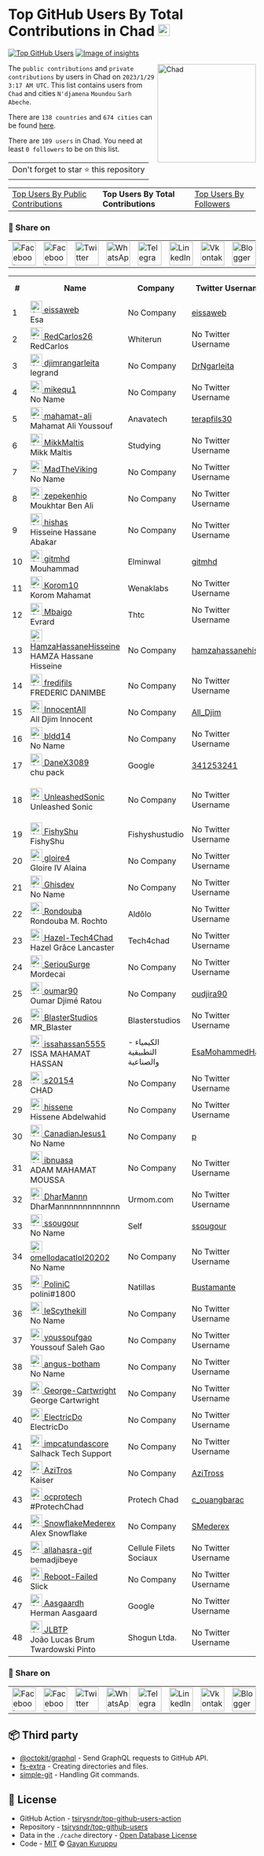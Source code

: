 # Top GitHub Users By Total Contributions in Chad [<img alt="Image of insights" src="https://github.com/gayanvoice/insights/blob/master/graph/373383893/small/week.png" height="24">](https://github.com/gayanvoice/insights/blob/master/readme/373383893/week.md)
[![Top GitHub Users](https://github.com/gayanvoice/top-github-users/actions/workflows/action.yml/badge.svg)](https://github.com/gayanvoice/top-github-users/actions/workflows/action.yml) [![Image of insights](https://github.com/gayanvoice/insights/blob/master/svg/373383893/badge.svg)](https://github.com/gayanvoice/insights/blob/master/readme/373383893/week.md)

<a href="https://gayanvoice.github.io/top-github-users/index.html">
	<img align="right" width="200" src="https://upload.wikimedia.org/wikipedia/commons/4/4b/Flag_of_Chad.svg" alt="Chad">
</a>

The `public contributions` and `private contributions` by users in Chad on `2023/1/29 3:17 AM UTC`. This list contains users from `Chad` and cities `N'djamena` `Moundou` `Sarh` `Abeche`.

There are `138 countries` and `674 cities` can be found [here](https://github.com/tsirysndr/top-github-users).

There are `109 users`  in Chad. You need at least `0 followers` to be on this list.

<table>
	<tr>
		<td>
			Don't forget to star ⭐ this repository
		</td>
	</tr>
</table>

<table>
	<tr>
		<td>
			<a href="https://github.com/tsirysndr/top-github-users/blob/main/markdown/public_contributions/chad.md">Top Users By Public Contributions</a>
		</td>
		<td>
			<strong>Top Users By Total Contributions</strong>
		</td>
		<td>
			<a href="https://github.com/tsirysndr/top-github-users/blob/main/markdown/followers/chad.md">Top Users By Followers</a>
		</td>
	</tr>
</table>

### 🚀 Share on

<table>
	<tr>
		<td>
			<a href="https://web.facebook.com/sharer.php?t=Top%20GitHub%20Users%20By%20Total%20Contributions%20in%20Chad&u=https://github.com/tsirysndr/top-github-users/blob/main/markdown/total_contributions/chad.md&_rdc=1&_rdr">
				<img src="https://github.com/gayanvoice/github-active-users-monitor/raw/master/public/images/icons/facebook.svg" height="48" width="48" alt="Facebook"/>
			</a>
		</td>
		<td>
			<a href="https://www.facebook.com/dialog/send?link=https://github.com/tsirysndr/top-github-users/blob/main/markdown/total_contributions/chad.md&app_id=291494419107518&redirect_uri=https://github.com/tsirysndr/top-github-users/blob/main/markdown/total_contributions/chad.md">
				<img src="https://github.com/gayanvoice/github-active-users-monitor/raw/master/public/images/icons/facebook_messenger.svg" height="48" width="48" alt="Facebook Messenger"/>
			</a>
		</td>
		<td>
			<a href="https://twitter.com/intent/tweet?text=Top%20GitHub%20Users%20By%20Total%20Contributions%20in%20Chad&url=https://github.com/tsirysndr/top-github-users/blob/main/markdown/total_contributions/chad.md">
				<img src="https://github.com/gayanvoice/github-active-users-monitor/raw/master/public/images/icons/twitter.svg" height="48" width="48" alt="Twitter"/>
			</a>
		</td>
		<td>
			<a href="https://web.whatsapp.com/send?text=Top%20GitHub%20Users%20By%20Total%20Contributions%20in%20Chad https://github.com/tsirysndr/top-github-users/blob/main/markdown/total_contributions/chad.md">
				<img src="https://github.com/gayanvoice/github-active-users-monitor/blob/master/public/images/icons/whatsapp.svg" height="48" width="48" alt="WhatsApp"/>
			</a>
		</td>
		<td>
			<a href="https://t.me/share/url?url=https://github.com/tsirysndr/top-github-users/blob/main/markdown/total_contributions/chad.md&text=Top%20GitHub%20Users%20By%20Total%20Contributions%20in%20Chad">
				<img src="https://github.com/gayanvoice/github-active-users-monitor/blob/master/public/images/icons/telegram.svg" height="48" width="48" alt="Telegram"/>
			</a>
		</td>
		<td>
			<a href="https://www.linkedin.com/shareArticle?title=Top%20GitHub%20Users%20By%20Total%20Contributions%20in%20Chad&url=https://github.com/tsirysndr/top-github-users/blob/main/markdown/total_contributions/chad.md">
				<img src="https://github.com/gayanvoice/github-active-users-monitor/blob/master/public/images/icons/linkedin.svg" height="48" width="48" alt="LinkedIn"/>
			</a>
		</td>
		<td>
			<a href="https://vk.com/share.php?url=https://github.com/tsirysndr/top-github-users/blob/main/markdown/total_contributions/chad.md">
				<img src="https://github.com/gayanvoice/github-active-users-monitor/blob/master/public/images/icons/vkontakte.svg" height="48" width="48" alt="Vkontakte"/>
			</a>
		</td>
		<td>
			<a href="https://www.blogger.com/blog-this.g?n=List%20of%20most%20active%20github%20users%20based%20on%20total%20contributions%20by%20country&t=Top%20GitHub%20Users%20By%20Total%20Contributions%20in%20Chad&u=https://github.com/tsirysndr/top-github-users/blob/main/markdown/total_contributions/chad.md">
				<img src="https://github.com/gayanvoice/github-active-users-monitor/blob/master/public/images/icons/blogger.svg" height="48" width="48" alt="Blogger"/>
			</a>
		</td>
		<td>
			<a href="https://wordpress.com/wp-admin/press-this.php?u=https://github.com/tsirysndr/top-github-users/blob/main/markdown/total_contributions/chad.md&t=Top%20GitHub%20Users%20By%20Total%20Contributions%20in%20Chad&s=List%20of%20most%20active%20github%20users%20based%20on%20total%20contributions%20by%20country&i=">
				<img src="https://github.com/gayanvoice/github-active-users-monitor/blob/master/public/images/icons/wordpress.svg" height="48" width="48" alt="Wordpress"/>
			</a>
		</td>
		<td>
			<a href="mailto:recipient name?cc=cc&bcc=bcc&subject=Top%20GitHub%20Users%20By%20Total%20Contributions%20in%20Chad&body=List%20of%20most%20active%20github%20users%20based%20on%20total%20contributions%20by%20country-https://github.com/tsirysndr/top-github-users/blob/main/markdown/total_contributions/chad.md">
				<img src="https://github.com/gayanvoice/github-active-users-monitor/blob/master/public/images/icons/gmail.svg" height="48" width="48" alt="Email"/>
			</a>
		</td>
		<td>
			<a href="https://www.reddit.com/submit?title=Top%20GitHub%20Users%20By%20Total%20Contributions%20in%20Chad&url=https://github.com/tsirysndr/top-github-users/blob/main/markdown/total_contributions/chad.md">
				<img src="https://github.com/gayanvoice/github-active-users-monitor/blob/master/public/images/icons/reddit.svg" height="48" width="48" alt="Reddit"/>
			</a>
		</td>
	</tr>
</table>

<table>
	<tr>
		<th>#</th>
		<th>Name</th>
		<th>Company</th>
		<th>Twitter Username</th>
		<th>Location</th>
		<th>Public Contributions</th>
		<th>Total Contributions</th>
	</tr>
	<tr>
		<td>1</td>
		<td>
			<a href="https://github.com/eissaweb">
				<img src="https://avatars.githubusercontent.com/u/50566718?s=72&u=23ba1896b72c544d68b42c019bca4494ca72e9af&v=4" width="24" alt="Avatar of eissaweb"> eissaweb
			</a><br/>
			Esa
		</td>
		<td>No Company</td>
		<td><a href="https://twitter.com/eissaweb">eissaweb</a></td>
		<td>N'djamena</td>
		<td>39</td>
		<td>824</td>
	</tr>
	<tr>
		<td>2</td>
		<td>
			<a href="https://github.com/RedCarlos26">
				<img src="https://avatars.githubusercontent.com/u/58893097?s=72&u=bf3aaefbc0b54fdcee2d68d5009853991aa067d9&v=4" width="24" alt="Avatar of RedCarlos26"> RedCarlos26
			</a><br/>
			RedCarlos
		</td>
		<td>Whiterun </td>
		<td>No Twitter Username</td>
		<td>Chad</td>
		<td>341</td>
		<td>341</td>
	</tr>
	<tr>
		<td>3</td>
		<td>
			<a href="https://github.com/djimrangarleita">
				<img src="https://avatars.githubusercontent.com/u/33844006?s=72&u=c8773a713aed344a16feb8d63c80a73cb16e09fe&v=4" width="24" alt="Avatar of djimrangarleita"> djimrangarleita
			</a><br/>
			legrand
		</td>
		<td>No Company</td>
		<td><a href="https://twitter.com/DrNgarleita">DrNgarleita</a></td>
		<td>Chad</td>
		<td>90</td>
		<td>264</td>
	</tr>
	<tr>
		<td>4</td>
		<td>
			<a href="https://github.com/mikequ1">
				<img src="https://avatars.githubusercontent.com/u/73449844?s=72&v=4" width="24" alt="Avatar of mikequ1"> mikequ1
			</a><br/>
			No Name
		</td>
		<td>No Company</td>
		<td>No Twitter Username</td>
		<td>Chad</td>
		<td>103</td>
		<td>110</td>
	</tr>
	<tr>
		<td>5</td>
		<td>
			<a href="https://github.com/mahamat-ali">
				<img src="https://avatars.githubusercontent.com/u/17354297?s=72&u=988bf97309d0be9a125372dee0022668e546d5fd&v=4" width="24" alt="Avatar of mahamat-ali"> mahamat-ali
			</a><br/>
			Mahamat Ali Youssouf 
		</td>
		<td>Anavatech </td>
		<td><a href="https://twitter.com/terapfils30">terapfils30</a></td>
		<td>Ndjamena, Chad</td>
		<td>86</td>
		<td>107</td>
	</tr>
	<tr>
		<td>6</td>
		<td>
			<a href="https://github.com/MikkMaltis">
				<img src="https://avatars.githubusercontent.com/u/112690779?s=72&u=b20db8ac146d9bb8b80cc0ed6c6c27e6f39639d1&v=4" width="24" alt="Avatar of MikkMaltis"> MikkMaltis
			</a><br/>
			Mikk Maltis
		</td>
		<td>Studying </td>
		<td>No Twitter Username</td>
		<td>Chad</td>
		<td>106</td>
		<td>106</td>
	</tr>
	<tr>
		<td>7</td>
		<td>
			<a href="https://github.com/MadTheViking">
				<img src="https://avatars.githubusercontent.com/u/23707873?s=72&u=08b49f9a49fc13dd1efc48ab93410a17e9126242&v=4" width="24" alt="Avatar of MadTheViking"> MadTheViking
			</a><br/>
			No Name
		</td>
		<td>No Company</td>
		<td>No Twitter Username</td>
		<td>Chad, Boi</td>
		<td>103</td>
		<td>103</td>
	</tr>
	<tr>
		<td>8</td>
		<td>
			<a href="https://github.com/zepekenhio">
				<img src="https://avatars.githubusercontent.com/u/22952258?s=72&u=70d666c4695ce0aa6fb12889b37b771f732b0ec6&v=4" width="24" alt="Avatar of zepekenhio"> zepekenhio
			</a><br/>
			Moukhtar Ben Ali
		</td>
		<td>No Company</td>
		<td>No Twitter Username</td>
		<td>N'Djamena Tchad</td>
		<td>99</td>
		<td>99</td>
	</tr>
	<tr>
		<td>9</td>
		<td>
			<a href="https://github.com/hishas">
				<img src="https://avatars.githubusercontent.com/u/93581865?s=72&u=6d7d5a0c0425ab6e3558795af96204f755db6677&v=4" width="24" alt="Avatar of hishas"> hishas
			</a><br/>
			Hisseine Hassane Abakar
		</td>
		<td>No Company</td>
		<td>No Twitter Username</td>
		<td>Living in Chad actually.</td>
		<td>89</td>
		<td>89</td>
	</tr>
	<tr>
		<td>10</td>
		<td>
			<a href="https://github.com/gitmhd">
				<img src="https://avatars.githubusercontent.com/u/86744371?s=72&u=e936fcc72fcfe9b8d875011291571a041d8f512b&v=4" width="24" alt="Avatar of gitmhd"> gitmhd
			</a><br/>
			Mouhammad 
		</td>
		<td>Elminwal </td>
		<td><a href="https://twitter.com/gitmhd">gitmhd</a></td>
		<td>N'djamena</td>
		<td>47</td>
		<td>47</td>
	</tr>
	<tr>
		<td>11</td>
		<td>
			<a href="https://github.com/Korom10">
				<img src="https://avatars.githubusercontent.com/u/27283962?s=72&u=75e16ae540d538b576c743b2a131c221e1bb1a27&v=4" width="24" alt="Avatar of Korom10"> Korom10
			</a><br/>
			Korom Mahamat
		</td>
		<td>Wenaklabs </td>
		<td>No Twitter Username</td>
		<td>N'Djamena-Tchad</td>
		<td>33</td>
		<td>33</td>
	</tr>
	<tr>
		<td>12</td>
		<td>
			<a href="https://github.com/Mbaigo">
				<img src="https://avatars.githubusercontent.com/u/16645019?s=72&u=8e64fd76694f461a8ec6bde1b9a9ce658a3058fd&v=4" width="24" alt="Avatar of Mbaigo"> Mbaigo
			</a><br/>
			Evrard
		</td>
		<td>Thtc </td>
		<td>No Twitter Username</td>
		<td>N'Djamena</td>
		<td>19</td>
		<td>19</td>
	</tr>
	<tr>
		<td>13</td>
		<td>
			<a href="https://github.com/HamzaHassaneHisseine">
				<img src="https://avatars.githubusercontent.com/u/121188616?s=72&u=7bac9dbb676dead18278944d48077690fba84ec8&v=4" width="24" alt="Avatar of HamzaHassaneHisseine"> HamzaHassaneHisseine
			</a><br/>
			HAMZA Hassane Hisseine
		</td>
		<td>No Company</td>
		<td><a href="https://twitter.com/hamzahassanehis">hamzahassanehis</a></td>
		<td>Moursal,Ndjamena,Chad</td>
		<td>19</td>
		<td>19</td>
	</tr>
	<tr>
		<td>14</td>
		<td>
			<a href="https://github.com/fredifils">
				<img src="https://avatars.githubusercontent.com/u/93598239?s=72&v=4" width="24" alt="Avatar of fredifils"> fredifils
			</a><br/>
			FREDERIC DANIMBE
		</td>
		<td>No Company</td>
		<td>No Twitter Username</td>
		<td>N'djamena</td>
		<td>18</td>
		<td>18</td>
	</tr>
	<tr>
		<td>15</td>
		<td>
			<a href="https://github.com/InnocentAll">
				<img src="https://avatars.githubusercontent.com/u/121159131?s=72&u=fb17ad18054caedbb174ea4ad5ee34e577ce95fe&v=4" width="24" alt="Avatar of InnocentAll"> InnocentAll
			</a><br/>
			All Djim Innocent
		</td>
		<td>No Company</td>
		<td><a href="https://twitter.com/All_Djim">All_Djim</a></td>
		<td>Chagoua, N'Djamena, Chad</td>
		<td>18</td>
		<td>18</td>
	</tr>
	<tr>
		<td>16</td>
		<td>
			<a href="https://github.com/bldd14">
				<img src="https://avatars.githubusercontent.com/u/42304275?s=72&v=4" width="24" alt="Avatar of bldd14"> bldd14
			</a><br/>
			No Name
		</td>
		<td>No Company</td>
		<td>No Twitter Username</td>
		<td>Chad, N'Djamena</td>
		<td>0</td>
		<td>14</td>
	</tr>
	<tr>
		<td>17</td>
		<td>
			<a href="https://github.com/DaneX3089">
				<img src="https://avatars.githubusercontent.com/u/91909231?s=72&u=f6edd0f89b14aae9381dbecff1df4e96c0be4dd4&v=4" width="24" alt="Avatar of DaneX3089"> DaneX3089
			</a><br/>
			chu pack
		</td>
		<td>Google </td>
		<td><a href="https://twitter.com/341253241">341253241</a></td>
		<td>chad</td>
		<td>12</td>
		<td>12</td>
	</tr>
	<tr>
		<td>18</td>
		<td>
			<a href="https://github.com/UnleashedSonic">
				<img src="https://avatars.githubusercontent.com/u/114705061?s=72&u=577020d3357137b5c95d03858e6b8edc47326b6b&v=4" width="24" alt="Avatar of UnleashedSonic"> UnleashedSonic
			</a><br/>
			Unleashed Sonic
		</td>
		<td>No Company</td>
		<td>No Twitter Username</td>
		<td>average giga chad brazil toaster gamer lasagna master 2000 russia war no 2000 epic</td>
		<td>9</td>
		<td>9</td>
	</tr>
	<tr>
		<td>19</td>
		<td>
			<a href="https://github.com/FishyShu">
				<img src="https://avatars.githubusercontent.com/u/113578749?s=72&u=efaed0d91d058a237b5b897c1649371aeef68b4a&v=4" width="24" alt="Avatar of FishyShu"> FishyShu
			</a><br/>
			FishyShu
		</td>
		<td>Fishyshustudio </td>
		<td>No Twitter Username</td>
		<td>Chad</td>
		<td>9</td>
		<td>9</td>
	</tr>
	<tr>
		<td>20</td>
		<td>
			<a href="https://github.com/gloire4">
				<img src="https://avatars.githubusercontent.com/u/72476380?s=72&v=4" width="24" alt="Avatar of gloire4"> gloire4
			</a><br/>
			Gloire IV Alaina
		</td>
		<td>No Company</td>
		<td>No Twitter Username</td>
		<td>Chad</td>
		<td>9</td>
		<td>9</td>
	</tr>
	<tr>
		<td>21</td>
		<td>
			<a href="https://github.com/Ghisdev">
				<img src="https://avatars.githubusercontent.com/u/104063977?s=72&u=daed7adece3c00328a59b69f8a8d129c43c682b8&v=4" width="24" alt="Avatar of Ghisdev"> Ghisdev
			</a><br/>
			No Name
		</td>
		<td>No Company</td>
		<td>No Twitter Username</td>
		<td>Chad</td>
		<td>7</td>
		<td>7</td>
	</tr>
	<tr>
		<td>22</td>
		<td>
			<a href="https://github.com/Rondouba">
				<img src="https://avatars.githubusercontent.com/u/74913552?s=72&v=4" width="24" alt="Avatar of Rondouba"> Rondouba
			</a><br/>
			Rondouba M. Rochto
		</td>
		<td>Aldôlo  </td>
		<td>No Twitter Username</td>
		<td>Chad</td>
		<td>6</td>
		<td>6</td>
	</tr>
	<tr>
		<td>23</td>
		<td>
			<a href="https://github.com/Hazel-Tech4Chad">
				<img src="https://avatars.githubusercontent.com/u/122890176?s=72&u=f3b8b47c81119ab08ecb7d6865ce70044b021717&v=4" width="24" alt="Avatar of Hazel-Tech4Chad"> Hazel-Tech4Chad
			</a><br/>
			Hazel Grâce Lancaster
		</td>
		<td>Tech4chad </td>
		<td>No Twitter Username</td>
		<td>Chad</td>
		<td>5</td>
		<td>5</td>
	</tr>
	<tr>
		<td>24</td>
		<td>
			<a href="https://github.com/SeriouSurge">
				<img src="https://avatars.githubusercontent.com/u/101522716?s=72&u=4a827d9646341c129f42d89b6482492b274a17b0&v=4" width="24" alt="Avatar of SeriouSurge"> SeriouSurge
			</a><br/>
			Mordecai
		</td>
		<td>No Company</td>
		<td>No Twitter Username</td>
		<td>Chad</td>
		<td>4</td>
		<td>4</td>
	</tr>
	<tr>
		<td>25</td>
		<td>
			<a href="https://github.com/oumar90">
				<img src="https://avatars.githubusercontent.com/u/27638731?s=72&u=8a33e20d3f2505c4933d0ea95f54dd62b20b173c&v=4" width="24" alt="Avatar of oumar90"> oumar90
			</a><br/>
			Oumar Djimé Ratou
		</td>
		<td>No Company</td>
		<td><a href="https://twitter.com/oudjira90">oudjira90</a></td>
		<td>N'Djamena</td>
		<td>3</td>
		<td>3</td>
	</tr>
	<tr>
		<td>26</td>
		<td>
			<a href="https://github.com/BlasterStudios">
				<img src="https://avatars.githubusercontent.com/u/73756718?s=72&u=ed362a7941485f5ae9befc945889a0e07b8097b6&v=4" width="24" alt="Avatar of BlasterStudios"> BlasterStudios
			</a><br/>
			MR_Blaster
		</td>
		<td>Blasterstudios </td>
		<td>No Twitter Username</td>
		<td>Chad</td>
		<td>3</td>
		<td>3</td>
	</tr>
	<tr>
		<td>27</td>
		<td>
			<a href="https://github.com/issahassan5555">
				<img src="https://avatars.githubusercontent.com/u/109672163?s=72&v=4" width="24" alt="Avatar of issahassan5555"> issahassan5555
			</a><br/>
			ISSA MAHAMAT HASSAN
		</td>
		<td>الكيمياء - التطبيقية والصناعية<br/></td>
		<td><a href="https://twitter.com/EsaMohammedHas1">EsaMohammedHas1</a></td>
		<td>Chad</td>
		<td>3</td>
		<td>3</td>
	</tr>
	<tr>
		<td>28</td>
		<td>
			<a href="https://github.com/s20154">
				<img src="https://avatars.githubusercontent.com/u/56227329?s=72&u=1d62187a1bb2e49fa7a78e866a8a7f32e894d3b0&v=4" width="24" alt="Avatar of s20154"> s20154
			</a><br/>
			CHAD
		</td>
		<td>No Company</td>
		<td>No Twitter Username</td>
		<td>N'Djamena</td>
		<td>3</td>
		<td>3</td>
	</tr>
	<tr>
		<td>29</td>
		<td>
			<a href="https://github.com/hissene">
				<img src="https://avatars.githubusercontent.com/u/10146460?s=72&u=9f290c50fc89de024d9d465b6ed2271243d5bdd8&v=4" width="24" alt="Avatar of hissene"> hissene
			</a><br/>
			Hissene Abdelwahid
		</td>
		<td>No Company</td>
		<td>No Twitter Username</td>
		<td>NDjamena, Chad</td>
		<td>3</td>
		<td>3</td>
	</tr>
	<tr>
		<td>30</td>
		<td>
			<a href="https://github.com/CanadianJesus1">
				<img src="https://avatars.githubusercontent.com/u/77854094?s=72&v=4" width="24" alt="Avatar of CanadianJesus1"> CanadianJesus1
			</a><br/>
			No Name
		</td>
		<td>No Company</td>
		<td><a href="https://twitter.com/p">p</a></td>
		<td>chad</td>
		<td>2</td>
		<td>2</td>
	</tr>
	<tr>
		<td>31</td>
		<td>
			<a href="https://github.com/ibnuasa">
				<img src="https://avatars.githubusercontent.com/u/104583648?s=72&v=4" width="24" alt="Avatar of ibnuasa"> ibnuasa
			</a><br/>
			ADAM MAHAMAT MOUSSA
		</td>
		<td>No Company</td>
		<td>No Twitter Username</td>
		<td>N'Djamena</td>
		<td>2</td>
		<td>2</td>
	</tr>
	<tr>
		<td>32</td>
		<td>
			<a href="https://github.com/DharMannn">
				<img src="https://avatars.githubusercontent.com/u/103457705?s=72&u=e7d28e1961b01bceffc5029cd4314eb2139c8bcc&v=4" width="24" alt="Avatar of DharMannn"> DharMannn
			</a><br/>
			DharMannnnnnnnnnnnn
		</td>
		<td>Urmom.com </td>
		<td>No Twitter Username</td>
		<td>Chad</td>
		<td>2</td>
		<td>2</td>
	</tr>
	<tr>
		<td>33</td>
		<td>
			<a href="https://github.com/ssougour">
				<img src="https://avatars.githubusercontent.com/u/47749593?s=72&v=4" width="24" alt="Avatar of ssougour"> ssougour
			</a><br/>
			No Name
		</td>
		<td>Self </td>
		<td><a href="https://twitter.com/ssougour">ssougour</a></td>
		<td>Chad</td>
		<td>2</td>
		<td>2</td>
	</tr>
	<tr>
		<td>34</td>
		<td>
			<a href="https://github.com/omellodacatlol20202">
				<img src="https://avatars.githubusercontent.com/u/114786213?s=72&u=0c98a090c9385ec256cbf4c5e7ab4b1060ea68f3&v=4" width="24" alt="Avatar of omellodacatlol20202"> omellodacatlol20202
			</a><br/>
			No Name
		</td>
		<td>No Company</td>
		<td>No Twitter Username</td>
		<td>chad</td>
		<td>2</td>
		<td>2</td>
	</tr>
	<tr>
		<td>35</td>
		<td>
			<a href="https://github.com/PoliniC">
				<img src="https://avatars.githubusercontent.com/u/75339981?s=72&u=7e6cb75268ee2fea3f7fd81c48a5c6c184e1b07e&v=4" width="24" alt="Avatar of PoliniC"> PoliniC
			</a><br/>
			polini#1800
		</td>
		<td>Natillas </td>
		<td><a href="https://twitter.com/Bustamante">Bustamante</a></td>
		<td>Chad</td>
		<td>1</td>
		<td>1</td>
	</tr>
	<tr>
		<td>36</td>
		<td>
			<a href="https://github.com/leScythekill">
				<img src="https://avatars.githubusercontent.com/u/72173884?s=72&u=0c0b3fde534a23873f557044057c33908c6bb8ba&v=4" width="24" alt="Avatar of leScythekill"> leScythekill
			</a><br/>
			No Name
		</td>
		<td>No Company</td>
		<td>No Twitter Username</td>
		<td>Chad, N'Djamena</td>
		<td>0</td>
		<td>1</td>
	</tr>
	<tr>
		<td>37</td>
		<td>
			<a href="https://github.com/youssoufgao">
				<img src="https://avatars.githubusercontent.com/u/37306924?s=72&u=b6291d96f96e30104de67d54be2baf185845213e&v=4" width="24" alt="Avatar of youssoufgao"> youssoufgao
			</a><br/>
			Youssouf Saleh Gao
		</td>
		<td>No Company</td>
		<td>No Twitter Username</td>
		<td>N'djamena</td>
		<td>1</td>
		<td>1</td>
	</tr>
	<tr>
		<td>38</td>
		<td>
			<a href="https://github.com/angus-botham">
				<img src="https://avatars.githubusercontent.com/u/111559158?s=72&u=7ed5407c539b58ecbb6f2866a4b6cd7d67a41415&v=4" width="24" alt="Avatar of angus-botham"> angus-botham
			</a><br/>
			No Name
		</td>
		<td>No Company</td>
		<td>No Twitter Username</td>
		<td>N'Djamena, Chad</td>
		<td>1</td>
		<td>1</td>
	</tr>
	<tr>
		<td>39</td>
		<td>
			<a href="https://github.com/George-Cartwright">
				<img src="https://avatars.githubusercontent.com/u/111559147?s=72&u=150284589bead18d7f48fd77146fc70dbe77e666&v=4" width="24" alt="Avatar of George-Cartwright"> George-Cartwright
			</a><br/>
			George Cartwright
		</td>
		<td>No Company</td>
		<td>No Twitter Username</td>
		<td>N'Djamena, Chad</td>
		<td>1</td>
		<td>1</td>
	</tr>
	<tr>
		<td>40</td>
		<td>
			<a href="https://github.com/ElectricDo">
				<img src="https://avatars.githubusercontent.com/u/109907441?s=72&u=285e7e19af6e3e4b668fc8eaefe527f0796e58af&v=4" width="24" alt="Avatar of ElectricDo"> ElectricDo
			</a><br/>
			ElectricDo
		</td>
		<td>No Company</td>
		<td>No Twitter Username</td>
		<td>Chad</td>
		<td>1</td>
		<td>1</td>
	</tr>
	<tr>
		<td>41</td>
		<td>
			<a href="https://github.com/impcatundascore">
				<img src="https://avatars.githubusercontent.com/u/113930484?s=72&u=707fa2424e4c9c8a56486b0c4508051169073b83&v=4" width="24" alt="Avatar of impcatundascore"> impcatundascore
			</a><br/>
			Salhack Tech Support
		</td>
		<td>No Company</td>
		<td>No Twitter Username</td>
		<td>chad</td>
		<td>1</td>
		<td>1</td>
	</tr>
	<tr>
		<td>42</td>
		<td>
			<a href="https://github.com/AziTros">
				<img src="https://avatars.githubusercontent.com/u/121118435?s=72&u=403d2f970992d2de054d0fdec47ef1056d765098&v=4" width="24" alt="Avatar of AziTros"> AziTros
			</a><br/>
			Kaiser
		</td>
		<td>No Company</td>
		<td><a href="https://twitter.com/AziTross">AziTross</a></td>
		<td>Chad</td>
		<td>1</td>
		<td>1</td>
	</tr>
	<tr>
		<td>43</td>
		<td>
			<a href="https://github.com/ocprotech">
				<img src="https://avatars.githubusercontent.com/u/40335364?s=72&v=4" width="24" alt="Avatar of ocprotech"> ocprotech
			</a><br/>
			#ProtechChad
		</td>
		<td>Protech Chad </td>
		<td><a href="https://twitter.com/c_ouangbarac">c_ouangbarac</a></td>
		<td>Chad</td>
		<td>1</td>
		<td>1</td>
	</tr>
	<tr>
		<td>44</td>
		<td>
			<a href="https://github.com/SnowflakeMederex">
				<img src="https://avatars.githubusercontent.com/u/100092702?s=72&u=722ff9256dc79341251e66c37e501982a1865082&v=4" width="24" alt="Avatar of SnowflakeMederex"> SnowflakeMederex
			</a><br/>
			Alex Snowflake
		</td>
		<td>No Company</td>
		<td><a href="https://twitter.com/SMederex">SMederex</a></td>
		<td>Chad</td>
		<td>1</td>
		<td>1</td>
	</tr>
	<tr>
		<td>45</td>
		<td>
			<a href="https://github.com/allahasra-gif">
				<img src="https://avatars.githubusercontent.com/u/110389547?s=72&v=4" width="24" alt="Avatar of allahasra-gif"> allahasra-gif
			</a><br/>
			bemadjibeye
		</td>
		<td>Cellule Filets Sociaux </td>
		<td>No Twitter Username</td>
		<td>N'Djamena</td>
		<td>1</td>
		<td>1</td>
	</tr>
	<tr>
		<td>46</td>
		<td>
			<a href="https://github.com/Reboot-Failed">
				<img src="https://avatars.githubusercontent.com/u/102420084?s=72&u=2eebdc53df59cd12c8a37e2d3c23c8d05c2c02b1&v=4" width="24" alt="Avatar of Reboot-Failed"> Reboot-Failed
			</a><br/>
			Slick
		</td>
		<td>No Company</td>
		<td>No Twitter Username</td>
		<td>Chad</td>
		<td>1</td>
		<td>1</td>
	</tr>
	<tr>
		<td>47</td>
		<td>
			<a href="https://github.com/Aasgaardh">
				<img src="https://avatars.githubusercontent.com/u/112938201?s=72&u=81051edbc3ff26acac74b099d2ac3204e628b8ab&v=4" width="24" alt="Avatar of Aasgaardh"> Aasgaardh
			</a><br/>
			Herman Aasgaard
		</td>
		<td>Google </td>
		<td>No Twitter Username</td>
		<td>Chad, Africa</td>
		<td>1</td>
		<td>1</td>
	</tr>
	<tr>
		<td>48</td>
		<td>
			<a href="https://github.com/JLBTP">
				<img src="https://avatars.githubusercontent.com/u/107157555?s=72&v=4" width="24" alt="Avatar of JLBTP"> JLBTP
			</a><br/>
			João Lucas Brum Twardowski Pinto
		</td>
		<td>Shogun Ltda. </td>
		<td>No Twitter Username</td>
		<td>Chad</td>
		<td>1</td>
		<td>1</td>
	</tr>
</table>

### 🚀 Share on

<table>
	<tr>
		<td>
			<a href="https://web.facebook.com/sharer.php?t=Top%20GitHub%20Users%20By%20Total%20Contributions%20in%20Chad&u=https://github.com/tsirysndr/top-github-users/blob/main/markdown/total_contributions/chad.md&_rdc=1&_rdr">
				<img src="https://github.com/gayanvoice/github-active-users-monitor/raw/master/public/images/icons/facebook.svg" height="48" width="48" alt="Facebook"/>
			</a>
		</td>
		<td>
			<a href="https://www.facebook.com/dialog/send?link=https://github.com/tsirysndr/top-github-users/blob/main/markdown/total_contributions/chad.md&app_id=291494419107518&redirect_uri=https://github.com/tsirysndr/top-github-users/blob/main/markdown/total_contributions/chad.md">
				<img src="https://github.com/gayanvoice/github-active-users-monitor/raw/master/public/images/icons/facebook_messenger.svg" height="48" width="48" alt="Facebook Messenger"/>
			</a>
		</td>
		<td>
			<a href="https://twitter.com/intent/tweet?text=Top%20GitHub%20Users%20By%20Total%20Contributions%20in%20Chad&url=https://github.com/tsirysndr/top-github-users/blob/main/markdown/total_contributions/chad.md">
				<img src="https://github.com/gayanvoice/github-active-users-monitor/raw/master/public/images/icons/twitter.svg" height="48" width="48" alt="Twitter"/>
			</a>
		</td>
		<td>
			<a href="https://web.whatsapp.com/send?text=Top%20GitHub%20Users%20By%20Total%20Contributions%20in%20Chad https://github.com/tsirysndr/top-github-users/blob/main/markdown/total_contributions/chad.md">
				<img src="https://github.com/gayanvoice/github-active-users-monitor/blob/master/public/images/icons/whatsapp.svg" height="48" width="48" alt="WhatsApp"/>
			</a>
		</td>
		<td>
			<a href="https://t.me/share/url?url=https://github.com/tsirysndr/top-github-users/blob/main/markdown/total_contributions/chad.md&text=Top%20GitHub%20Users%20By%20Total%20Contributions%20in%20Chad">
				<img src="https://github.com/gayanvoice/github-active-users-monitor/blob/master/public/images/icons/telegram.svg" height="48" width="48" alt="Telegram"/>
			</a>
		</td>
		<td>
			<a href="https://www.linkedin.com/shareArticle?title=Top%20GitHub%20Users%20By%20Total%20Contributions%20in%20Chad&url=https://github.com/tsirysndr/top-github-users/blob/main/markdown/total_contributions/chad.md">
				<img src="https://github.com/gayanvoice/github-active-users-monitor/blob/master/public/images/icons/linkedin.svg" height="48" width="48" alt="LinkedIn"/>
			</a>
		</td>
		<td>
			<a href="https://vk.com/share.php?url=https://github.com/tsirysndr/top-github-users/blob/main/markdown/total_contributions/chad.md">
				<img src="https://github.com/gayanvoice/github-active-users-monitor/blob/master/public/images/icons/vkontakte.svg" height="48" width="48" alt="Vkontakte"/>
			</a>
		</td>
		<td>
			<a href="https://www.blogger.com/blog-this.g?n=List%20of%20most%20active%20github%20users%20based%20on%20total%20contributions%20by%20country&t=Top%20GitHub%20Users%20By%20Total%20Contributions%20in%20Chad&u=https://github.com/tsirysndr/top-github-users/blob/main/markdown/total_contributions/chad.md">
				<img src="https://github.com/gayanvoice/github-active-users-monitor/blob/master/public/images/icons/blogger.svg" height="48" width="48" alt="Blogger"/>
			</a>
		</td>
		<td>
			<a href="https://wordpress.com/wp-admin/press-this.php?u=https://github.com/tsirysndr/top-github-users/blob/main/markdown/total_contributions/chad.md&t=Top%20GitHub%20Users%20By%20Total%20Contributions%20in%20Chad&s=List%20of%20most%20active%20github%20users%20based%20on%20total%20contributions%20by%20country&i=">
				<img src="https://github.com/gayanvoice/github-active-users-monitor/blob/master/public/images/icons/wordpress.svg" height="48" width="48" alt="Wordpress"/>
			</a>
		</td>
		<td>
			<a href="mailto:recipient name?cc=cc&bcc=bcc&subject=Top%20GitHub%20Users%20By%20Total%20Contributions%20in%20Chad&body=List%20of%20most%20active%20github%20users%20based%20on%20total%20contributions%20by%20country-https://github.com/tsirysndr/top-github-users/blob/main/markdown/total_contributions/chad.md">
				<img src="https://github.com/gayanvoice/github-active-users-monitor/blob/master/public/images/icons/gmail.svg" height="48" width="48" alt="Email"/>
			</a>
		</td>
		<td>
			<a href="https://www.reddit.com/submit?title=Top%20GitHub%20Users%20By%20Total%20Contributions%20in%20Chad&url=https://github.com/tsirysndr/top-github-users/blob/main/markdown/total_contributions/chad.md">
				<img src="https://github.com/gayanvoice/github-active-users-monitor/blob/master/public/images/icons/reddit.svg" height="48" width="48" alt="Reddit"/>
			</a>
		</td>
	</tr>
</table>

## 📦 Third party

- [@octokit/graphql](https://www.npmjs.com/package/@octokit/graphql) - Send GraphQL requests to GitHub API.
- [fs-extra](https://www.npmjs.com/package/fs-extra) - Creating directories and files.
- [simple-git](https://www.npmjs.com/package/simple-git) - Handling Git commands.
## 📄 License

- GitHub Action - [tsirysndr/top-github-users-action](https://github.com/tsirysndr/top-github-users-action)
- Repository - [tsirysndr/top-github-users](https://github.com/tsirysndr/top-github-users)
- Data in the `./cache` directory - [Open Database License](https://opendatacommons.org/licenses/odbl/1-0/)
- Code - [MIT](./LICENSE) © [Gayan Kuruppu](https://github.com/gayanvoice)
